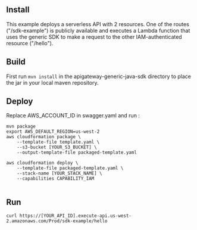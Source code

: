 ## Install

This example deploys a serverless API with 2 resources. One of the routes ("/sdk-example") is publicly available and executes
a Lambda function that uses the generic SDK to make a request to the other IAM-authenticated resource ("/hello").

## Build
First run `mvn install` in the apigateway-generic-java-sdk directory to place the jar in your local maven repository.

## Deploy

Replace AWS_ACCOUNT_ID in swagger.yaml and run :
```
mvn package
export AWS_DEFAULT_REGION=us-west-2
aws cloudformation package \
    --template-file template.yaml \
    --s3-bucket [YOUR_S3_BUCKET] \
    --output-template-file packaged-template.yaml

aws cloudformation deploy \
    --template-file packaged-template.yaml \
    --stack-name [YOUR_STACK_NAME] \
    --capabilities CAPABILITY_IAM


```
## Run
```
curl https://[YOUR_API_ID].execute-api.us-west-2.amazonaws.com/Prod/sdk-example/hello

```

